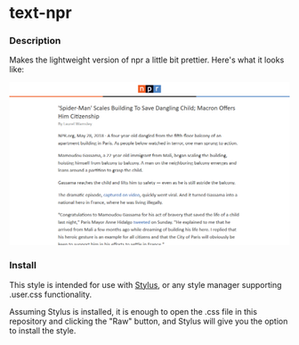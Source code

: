 # text-npr

### Description
Makes the lightweight version of npr a little bit prettier. Here's what it looks like:

![Screenshot-1](textnpr_css01.png?raw=true)

### Install

This style is intended for use with [Stylus](https://github.com/openstyles/stylus), or any style manager supporting .user.css functionality.

Assuming Stylus is installed, it is enough to open the .css file in this repository and clicking the "Raw" button, and Stylus will give you the option to install the style.